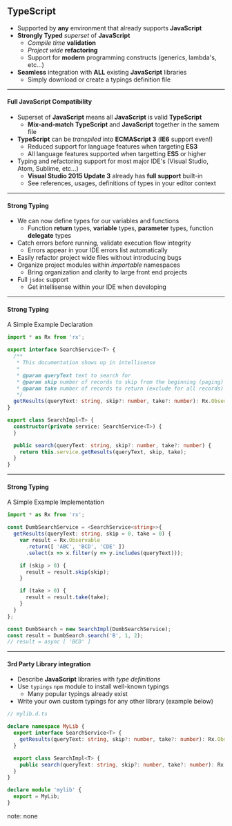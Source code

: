 ##  TypeScript

* Supported by **any** environment that already supports **JavaScript**
* **Strongly Typed** *superset* of **JavaScript**
    * *Compile time* **validation**
    * *Project wide* **refactoring**
    * Support for **modern** programming constructs (generics, lambda's, etc...)
* **Seamless** integration with **ALL** existing **JavaScript** libraries
    * Simply download or create a typings definition file

---

#### Full JavaScript Compatibility

* Superset of **JavaScript** means all **JavaScript** is valid **TypeScript**
    * **Mix-and-match** **TypeScript** and **JavaScript** together in the samem file
* **TypeScript** can be *transpiled* into **ECMAScript 3** (**IE6** support even!)
    * Reduced support for language features when targeting **ES3**
    * All language features supported when targetting **ES5** or higher
* Typing and refactoring support for most major IDE's (Visual Studio, Atom, Sublime, etc...)
    * **Visual Studio 2015 Update 3** already has **full support** built-in
    * See references, usages, definitions of types in your editor context

---

#### Strong Typing

* We can now define types for our variables and functions
    * Function **return** types, **variable** types, **parameter** types, function **delegate** types
* Catch errors before running, validate execution flow integrity
    * Errors appear in your IDE errors list automatically
* Easily refactor project wide files without introducing bugs
* Organize project modules within *importable* namespaces
    * Bring organization and clarity to large front end projects
* Full `jsdoc` support
    * Get intellisense within your IDE when developing

---

#### Strong Typing

A Simple Example Declaration

```ts
import * as Rx from 'rx';

export interface SearchService<T> {
  /**
   * This documentation shows up in intellisense
   * 
   * @param queryText text to search for
   * @param skip number of records to skip from the beginning (paging)
   * @param take number of records to return (exclude for all records)
   */
  getResults(queryText: string, skip?: number, take?: number): Rx.Observable<T[]>; 
}

export class SearchImpl<T> {
  constructor(private service: SearchService<T>) {
  }

  public search(queryText: string, skip?: number, take?: number) {
    return this.service.getResults(queryText, skip, take);
  }
}
```

---

#### Strong Typing

A Simple Example Implementation

```ts
import * as Rx from 'rx';

const DumbSearchService = <SearchService<string>>{
  getResults(queryText: string, skip = 0, take = 0) {
    var result = Rx.Observable
      .return([ 'ABC', 'BCD', 'CDE' ])
      .select(x => x.filter(y => y.includes(queryText)));

    if (skip > 0) {
      result = result.skip(skip);
    }

    if (take > 0) {
      result = result.take(take);
    }
  }
};

const DumbSearch = new SearchImpl(DumbSearchService);
const result = DumbSearch.search('B', 1, 2);
// result = async [ 'BCD' ]
```

---

#### 3rd Party Library integration

* Describe **JavaScript** libraries with *type definitions*
* Use `typings` `npm` module to install well-known typings
    * Many popular typings already exist
* Write your own custom typings for any other library (example below)

```ts
// mylib.d.ts

declare namespace MyLib {
  export interface SearchService<T> {
    getResults(queryText: string, skip?: number, take?: number): Rx.Observable<T[]>;
  }

  export class SearchImpl<T> {
    public search(queryText: string, skip?: number, take?: number): Rx.Observable<T[]>;
  }
}

declare module 'mylib' {
  export = MyLib;
}
```

note:
    none
